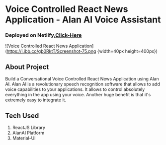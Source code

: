 # Voice Controlled React News Application - Alan AI Voice Assistant

### Deployed on Netlify,[Click-Here](https://newsappbyjagjiwan.netlify.app/)

![Voice Controlled React News Application](https://i.ibb.co/gb0RktT/Screenshot-75.png {width=40px height=400px})

## About Project

Build a Conversational Voice Controlled React News Application using Alan AI. Alan AI is a revolutionary speech recognition software that allows to add voice capabilities to your applications. It allows to control absolutely everything in the app using your voice. Another huge benefit is that it's extremely easy to integrate it.

## Tech Used

1. ReactJS Library
2. AlanAI Platform
3. Material-UI 

